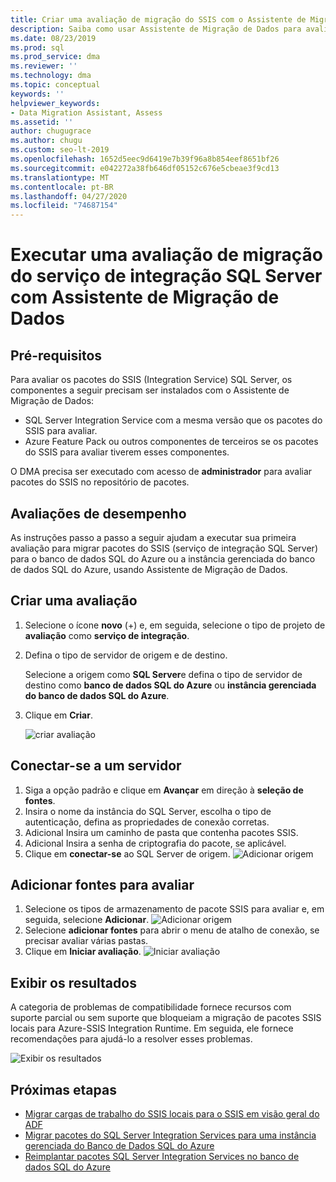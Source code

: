 ```yaml
---
title: Criar uma avaliação de migração do SSIS com o Assistente de Migração de Dados
description: Saiba como usar Assistente de Migração de Dados para avaliar um SSIS (serviço de integração do SQL Server) local antes de migrar para o banco de dados SQL do Azure ou para a instância gerenciada do banco de dados SQL do Azure
ms.date: 08/23/2019
ms.prod: sql
ms.prod_service: dma
ms.reviewer: ''
ms.technology: dma
ms.topic: conceptual
keywords: ''
helpviewer_keywords:
- Data Migration Assistant, Assess
ms.assetid: ''
author: chugugrace
ms.author: chugu
ms.custom: seo-lt-2019
ms.openlocfilehash: 1652d5eec9d6419e7b39f96a8b854eef8651bf26
ms.sourcegitcommit: e042272a38fb646df05152c676e5cbeae3f9cd13
ms.translationtype: MT
ms.contentlocale: pt-BR
ms.lasthandoff: 04/27/2020
ms.locfileid: "74687154"
---
```

# <a name="perform-a-sql-server-integration-service-migration-assessment-with-data-migration-assistant"></a>Executar uma avaliação de migração do serviço de integração SQL Server com Assistente de Migração de Dados

## <a name="prerequisites"></a>Pré-requisitos

Para avaliar os pacotes do SSIS (Integration Service) SQL Server, os componentes a seguir precisam ser instalados com o Assistente de Migração de Dados:

- SQL Server Integration Service com a mesma versão que os pacotes do SSIS para avaliar.
- Azure Feature Pack ou outros componentes de terceiros se os pacotes do SSIS para avaliar tiverem esses componentes.  

O DMA precisa ser executado com acesso de **administrador** para avaliar pacotes do SSIS no repositório de pacotes.

## <a name="performance-assessments"></a>Avaliações de desempenho

As instruções passo a passo a seguir ajudam a executar sua primeira avaliação para migrar pacotes do SSIS (serviço de integração SQL Server) para o banco de dados SQL do Azure ou a instância gerenciada do banco de dados SQL do Azure, usando Assistente de Migração de Dados.

## <a name="create-an-assessment"></a>Criar uma avaliação

1. Selecione o ícone **novo** (+) e, em seguida, selecione o tipo de projeto de **avaliação** como **serviço de integração**.

1. Defina o tipo de servidor de origem e de destino.

    Selecione a origem como **SQL Server**e defina o tipo de servidor de destino como **banco de dados SQL do Azure** ou **instância gerenciada do banco de dados SQL do Azure**.

1. Clique em **Criar**.

    ![criar avaliação](media/dma-assess-ssis/dma-assess-ssis-create.png)

## <a name="connect-to-a-server"></a>Conectar-se a um servidor

1. Siga a opção padrão e clique em **Avançar** em direção à **seleção de fontes**.
1. Insira o nome da instância do SQL Server, escolha o tipo de autenticação, defina as propriedades de conexão corretas.
1. Adicional Insira um caminho de pasta que contenha pacotes SSIS.
1. Adicional Insira a senha de criptografia do pacote, se aplicável.
1. Clique em **conectar-se** ao SQL Server de origem.
  ![Adicionar origem](media/dma-assess-ssis/dma-assess-ssis-addsource.png)

## <a name="add-sources-to-assess"></a>Adicionar fontes para avaliar

1. Selecione os tipos de armazenamento de pacote SSIS para avaliar e, em seguida, selecione **Adicionar**.
![Adicionar origem](media/dma-assess-ssis/dma-assess-ssis-addsource-type.png)
1. Selecione **adicionar fontes** para abrir o menu de atalho de conexão, se precisar avaliar várias pastas.
1. Clique em **Iniciar avaliação**.
  ![Iniciar avaliação](media/dma-assess-ssis/dma-assess-ssis-assess.png)

## <a name="view-results"></a>Exibir os resultados

A categoria de problemas de compatibilidade fornece recursos com suporte parcial ou sem suporte que bloqueiam a migração de pacotes SSIS locais para Azure-SSIS Integration Runtime. Em seguida, ele fornece recomendações para ajudá-lo a resolver esses problemas.

![Exibir os resultados](media/dma-assess-ssis/dma-assess-ssis-result.png)

## <a name="next-steps"></a>Próximas etapas

- [Migrar cargas de trabalho do SSIS locais para o SSIS em visão geral do ADF](https://docs.microsoft.com/azure/data-factory/scenario-ssis-migration-overview)
- [Migrar pacotes do SQL Server Integration Services para uma instância gerenciada do Banco de Dados SQL do Azure](https://docs.microsoft.com/azure/dms/how-to-migrate-ssis-packages-managed-instance)
- [Reimplantar pacotes SQL Server Integration Services no banco de dados SQL do Azure](https://docs.microsoft.com/azure/dms/how-to-migrate-ssis-packages)
